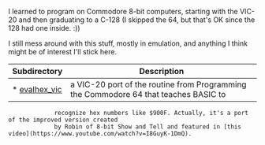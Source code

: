 I learned to program on Commodore 8-bit computers, starting with the VIC-20 and then graduating to a C-128
(I skipped the 64, but that's OK since the 128 had one inside. :))

I still mess around with this stuff, mostly in emulation, and anything I think might be of interest I'll
stick here.

| Subdirectory | Description |
|------| -------     |
* [evalhex\_vic](evalhex_vic) | a VIC-20 port of the routine from Programming the Commodore 64 that teaches BASIC to
                 recognize hex numbers like $900F. Actually, it's a port of the improved version created
                 by Robin of 8-bit Show and Tell and featured in [this video](https://www.youtube.com/watch?v=I8GuyK-1DmQ).
